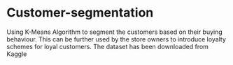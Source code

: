 # Customer-segmentation

Using K-Means Algorithm to segment the customers based on their buying behaviour. This can be further used by the store owners to introduce loyalty schemes for loyal customers.
The dataset has been downloaded from Kaggle
